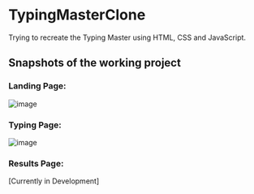 # TypingMasterClone
Trying to recreate the Typing Master using HTML, CSS and JavaScript.

## Snapshots of the working project
### Landing Page:
![image](https://user-images.githubusercontent.com/99638732/153854347-8da6ad9a-f754-4562-92bf-0fc59628f503.png)

### Typing Page:
![image](https://user-images.githubusercontent.com/99638732/153854861-4964b22d-f4d5-407e-b667-e84665cb11e8.png)

### Results Page:
[Currently in Development]
